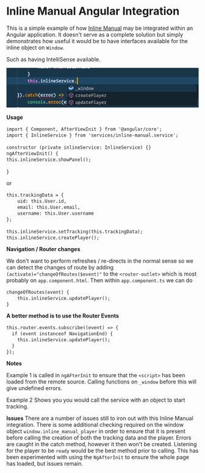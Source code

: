 
  

#  Inline Manual Angular Integration

  

  

This is a simple example of how [Inline Manual](https://inlinemanual.com) may be integrated within an Angular application. It doesn't serve as a complete solution but simply demonstrates how useful it would be to have interfaces available for the inline object on `Window`.

Such as having IntelliSense available.

![VS Code Example](./example.png)

  

**Usage**

    import { Component, AfterViewInit } from '@angular/core';
    import { InlineService } from 'services/inline-manual.service';
    
    constructor (private inlineService: InlineService) {}
    ngAfterViewInit() {
    this.inlineService.showPanel();
    
    }

or

    this.trackingData = {
    	uid: this.User.id,
    	email: this.User.email,
    	username: this.User.username
    };
    
    this.inlineService.setTracking(this.trackingData);
    this.inlineService.createPlayer();

  

**Navigation / Router changes**

We don't want to perform refreshes / re-directs in the normal sense so we can detect the changes of route by adding `(activate)="changeOfRoutes($event)"` to the `<router-outlet>` which is most probably on `app.component.html`. Then within `app.component.ts` we can do

  

    changeOfRoutes(event) {
	    this.inlineService.updatePlayer();
    }

**A better method is to use the Router Events**



    this.router.events.subscribe((event) => {
      if (event instanceof NavigationEnd) {
        this.inlineService.updatePlayer();
      }
    });



**Notes**

Example 1 is called in `ngAFterInit` to ensure that the `<script>` has been loaded from the remote source. Calling functions on `_window` before this will give undefined errors.

Example 2 Shows you you would call the service with an object to start tracking.

**Issues**
There are a number of issues still to iron out with this Inline Manual integration. There is some additional checking required on the window object `window.inline_manual_player` in order to ensure that it is present before calling the creation of both the tracking data and the player. Errors are caught in the catch method, however it then won't be created. Listening for the player to be `ready` would be the best method prior to calling. This has been experimented with using the `NgAfterInit` to ensure the whole page has loaded, but issues remain. 

